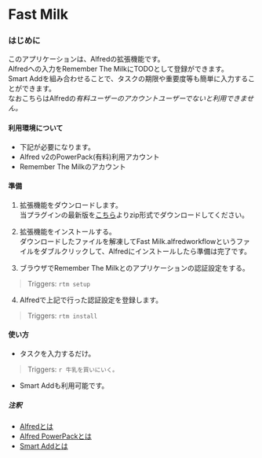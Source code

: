 Fast Milk
========================

### はじめに
このアプリケーションは、Alfredの拡張機能です。  
Alfredへの入力をRemember The MilkにTODOとして登録ができます。  
Smart Addを組み合わせることで、タスクの期限や重要度等も簡単に入力することができます。  
なおこちらはAlfredの*有料ユーザーのアカウントユーザーでないと利用できません。*

#### 利用環境について
* 下記が必要になります。
 * Alfred v2のPowerPack(有料)利用アカウント  
 * Remember The Milkのアカウント  

#### 準備
1. 拡張機能をダウンロードします。  
当プラグインの最新版を[こちら](https://github.com/chocopie116/alfred-remember-the-milk/releases)よりzip形式でダウンロードしてください。  

2. 拡張機能をインストールする。  
ダウンロードしたファイルを解凍してFast Milk.alfredworkflowというファイルをダブルクリックして、Alfredにインストールしたら準備は完了です。  

3. ブラウザでRemember The Milkとのアプリケーションの認証設定をする。  
> Triggers: `rtm setup`

4. Alfredで上記で行った認証設定を登録します。  
> Triggers: `rtm install`

#### 使い方
* タスクを入力するだけ。  
> Triggers: `r 牛乳を買いにいく。`  
* Smart Addも利用可能です。

##### 注釈
* [Alfredとは](http://www.alfredapp.com/#features)
* [Alfred PowerPackとは](http://www.alfredapp.com/powerpack/)
* [Smart Addとは](http://www.rememberthemilk.com/help/?ctx=basics.smartadd.whati)
